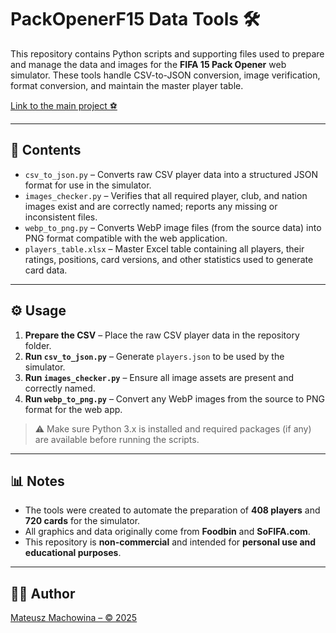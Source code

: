 # PackOpenerF15 Data Tools 🛠️

This repository contains Python scripts and supporting files used to prepare and manage the data and images for the **FIFA 15 Pack Opener** web simulator. These tools handle CSV-to-JSON conversion, image verification, format conversion, and maintain the master player table.

[Link to the main project ⚽](https://github.com/MateuszMachowina/PackOpenerF15)

---
## 📂 Contents

- `csv_to_json.py` – Converts raw CSV player data into a structured JSON format for use in the simulator.  
- `images_checker.py` – Verifies that all required player, club, and nation images exist and are correctly named; reports any missing or inconsistent files.  
- `webp_to_png.py` – Converts WebP image files (from the source data) into PNG format compatible with the web application.  
- `players_table.xlsx` – Master Excel table containing all players, their ratings, positions, card versions, and other statistics used to generate card data.

---

## ⚙️ Usage

1. **Prepare the CSV** – Place the raw CSV player data in the repository folder.  
2. **Run `csv_to_json.py`** – Generate `players.json` to be used by the simulator.  
3. **Run `images_checker.py`** – Ensure all image assets are present and correctly named.  
4. **Run `webp_to_png.py`** – Convert any WebP images from the source to PNG format for the web app.  

> ⚠️ Make sure Python 3.x is installed and required packages (if any) are available before running the scripts.

---

## 📊 Notes

- The tools were created to automate the preparation of **408 players** and **720 cards** for the simulator.  
- All graphics and data originally come from **Foodbin** and **SoFIFA.com**.  
- This repository is **non-commercial** and intended for **personal use and educational purposes**.

---

## 👨‍💻 Author

[Mateusz Machowina – © 2025](https://github.com/MateuszMachowina)
